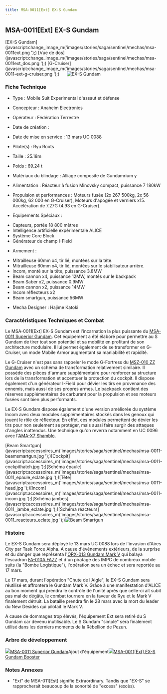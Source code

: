 ```yaml
---
title: MSA-0011[Ext] EX-S Gundam
---
```


MSA-0011[Ext] EX-S Gundam
-------------------------


[EX-S Gundam](javascript:change_image_m('images/stories/saga/sentinel/mechas/msa-0011ext.png
');) [Vue de dos](javascript:change_image_m('images/stories/saga/sentinel/mechas/msa-0011ext_dos.png
');) [G-Cruiser](javascript:change_image_m('images/stories/saga/sentinel/mechas/msa-0011-ext-g-cruiser.png
');)      ![
EX-S Gundam](/images/stories/saga/sentinel/mechas/msa-0011ext.png
)    
### Fiche Technique



- Type : Mobile Suit Experimental d'assaut et défense
  
- Concepteur : Anaheim Electronics
  
- Opérateur : Fédération Terrestre
  
- Date de création : 
  
- Date de mise en service : 13 mars UC 0088
  
- Pilote(s) : Ryu Roots
  
- Taille : 25.18m
  
- Poids : 69.24 t
  
- Matériaux du blindage : Alliage composite de Gundamrium y
  
- Alimentation : Réacteur à fusion Minovsky compact, puissance 7 180kW
  
- Propulsion et performances : Moteurs fusée (2x 267 500kg, 2x 56 000kg, 62 000 en G-Cruiser), Moteurs d'apogée et verniers x15. Accélération de 7.27G (4.93 en G-Cruiser).
  
- Equipements Spéciaux :


* Capteurs, portée 18 800 mètres
* Intelligence artificielle expérimentale ALICE
* Système Core Block
* Générateur de champ I-Field


- Armement :


* Mitrailleuse 60mm x4, tir lié, montées sur la tête.
* Mitrailleuse 60mm x4, tir lié, montées sur le stabilisateur arrière.
* Incom, monté sur la tête, puissance 3.8MW
* Beam cannon x4, puissance 12MW, montés sur le backpack
* Beam Saber x2, puissance 0.9MW
* Beam cannon x2, puissance 14MW
* Incom réflecteurs x2
* Beam smartgun, puissance 56MW


- Mecha Designer : Hajime Katoki


### Caractéristiques Techniques et Combat


Le MSA-0011[Ext] EX-S Gundam est l'incarnation la plus puissante du [MSA-0011 Superior Gundam](uc/gundam-sentinel/msa-0011-s-gundam.html). Cet équipement a été élaboré pour permettre au S Gundam de tirer tout son potentiel et sa mobilité en profitant de son architecture modulaire. Il lui permet également de se transformer en G-Cruiser, un mode Mobile Armor augmentant sa maniabilité et rapidité. 


Le G-Cruiser n'est pas sans rappeler le mode G-Fortress du [MSZ-010 ZZ Gundam](uc/gundam-zz/msz-010-zz-gundam.html) avec un schéma de transformation relativement similaire. Il possède des pièces d'armure supplémentaire pour renforcer sa structure lors de la transformation et accentuer la protection du cockpit. Il dispose également d'un générateur I-Field pour dévier les tirs en provenance des ennemis, mais aussi de ses propres armes. Le backpack contient des réserves supplémentaires de carburant pour la propulsion et ses moteurs fusées sont bien plus performants.


Le EX-S Gundam dispose également d'une version améliorée du système Incom avec deux modules supplémentaires stockés dans les genoux qui jouent le rôle de réflecteur. En effet, ces modules permettent de dévier les tirs pour non seulement se protéger, mais aussi faire surgir des attaques d'angles inattendus. Une technique qu'on reverra notamment en UC 0096 avec l'[AMA-X7 Shamblo](uc/gundam-unicorn/ama-x7-shamblo.html).


[Beam Smartgun](javascript:accessoires_m('images/stories/saga/sentinel/mechas/msa-0011-beamsmartgun.jpg
');)[Cockpit](javascript:accessoires_m('images/stories/saga/sentinel/mechas/msa-0011-cockpithatch.jpg
');)[Schéma épaule](javascript:accessoires_m('images/stories/saga/sentinel/mechas/msa-0011_epaule_eclate.jpg
');)[Tête](javascript:accessoires_m('images/stories/saga/sentinel/mechas/msa-0011-head.jpg
');)[Incom](javascript:accessoires_m('images/stories/saga/sentinel/mechas/msa-0011-incom.jpg
');)[Schéma jambes](javascript:accessoires_m('images/stories/saga/sentinel/mechas/msa-0011_jambe_eclate.jpg
');)[Schéma réacteurs](javascript:accessoires_m('images/stories/saga/sentinel/mechas/msa-0011_reacteurs_eclate.jpg
');)![
Beam Smartgun](/images/stories/saga/sentinel/mechas/msa-0011-beamsmartgun.jpg
) 
### Histoire


Le EX-S Gundam sera déployé le 13 mars UC 0088 lors de l'invasion d'Aires City par Task Force Alpha. A cause d'évènements extérieurs, de la surprise et du danger que représenta l'[ORX-013 Gundam Mark V](uc/gundam-sentinel/orx-013-gundam-mk-v.html) qui balaya l'escadron [FA-010A FAZZ](uc/gundam-sentinel/fa-010a-fazz.html) et d'un piratage des IMPC de nombreux mobile suits (la "Bombe Logistique"), l'opération sera un échec et sera reportée au 17 mars. 


Le 17 mars, durant l'opération "Chute de l'Aigle", le EX-S Gundam sera réutilisé et affrontera le Gundam Mark V. Grâce à une manifestation d'ALICE au bon moment qui prendra le contrôle de l'unité après que celle-ci ait subit pas mal de dégâts, le combat tournera en la faveur de Ryu et le Mark V finalement détruit. La bataille prendra fin le 28 mars avec la mort du leader du New Desides qui pilotait le Mark V. 


A cause de dommages trop élevés, l'équipement Ext sera retiré du S Gundam car devenu inutilisable. Le S Gundam "simple" sera finalement utilisé dans les derniers moments de la Rébellion de Pezun.


### Arbre de développement


![](/images/stories/saga/sentinel/mechas/mini/msa-0011.png)[MSA-0011 Superior Gundam](uc/gundam-sentinel/msa-0011-s-gundam.html)Ajout d'équipement![](/images/stories/saga/sentinel/mechas/mini/msa-0011ext.png)[MSA-0011[Ext] EX-S Gundam Booster](uc/gundam-sentinel/msa-0011-ext.html)
### Notes Annexes


- "Ext" de MSA-011[Est] signifie Extraordinary. Tandis que "EX-S" se rapprocherait beaucoup de la sonorité de "excess" (excès).


